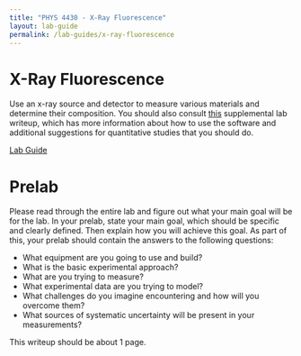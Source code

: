```yaml
---
title: "PHYS 4430 - X-Ray Fluorescence"
layout: lab-guide
permalink: /lab-guides/x-ray-fluorescence
---
```


# X-Ray Fluorescence

Use an x-ray source and detector to measure various materials and determine their composition. You should also consult [this](../resources/lab-guides/x-ray-fluorescence/more_xrf.pdf) supplemental lab writeup, which has more information about how to use the software and additional suggestions for quantitative studies that you should do.

[Lab Guide](../resources/lab-guides/x-ray-fluorescence/X-Ray_Fluorescence_sp14.pdf)

# Prelab

Please read through the entire lab and figure out what your main goal will be for the lab. In your prelab, state your main goal, which should be specific and clearly defined. Then explain how you will achieve this goal. As part of this, your prelab should contain the answers to the following questions:

- What equipment are you going to use and build?
- What is the basic experimental approach?
- What are you trying to measure?
- What experimental data are you trying to model?
- What challenges do you imagine encountering and how will you overcome them?
- What sources of systematic uncertainty will be present in your measurements?

This writeup should be about 1 page.
